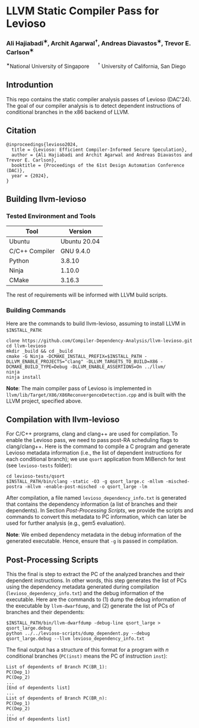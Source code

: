 
# LLVM Static Compiler Pass for Levioso

### Ali Hajiabadi<sup>&#10038;</sup>, Archit Agarwal<sup>†</sup>, Andreas Diavastos<sup>&#10038;</sup>, Trevor E. Carlson<sup>&#10038;</sup>

<sup>&#10038;</sup>National University of Singapore&nbsp;&nbsp;&nbsp;&nbsp;&nbsp;&nbsp;<sup>†</sup> University of California, San Diego

## Introduntion

This repo contains the static compiler analysis passes of Levioso (DAC'24). The goal of our compiler analysis is to detect dependent instructions of conditional branches in the x86 backend of LLVM.

## Citation

```
@inproceedings{levioso2024,
  title = {Levioso: Efficient Compiler-Informed Secure Speculation},
  author = {Ali Hajiabadi and Archit Agarwal and Andreas Diavastos and Trevor E. Carlson},
  booktitle = {Proceedings of the 61st Design Automation Conference (DAC)},
  year = {2024},
}
```

## Building llvm-levioso

### Tested Environment and Tools

Tool | Version
--- | --- 
Ubuntu | Ubuntu 20.04
C/C++ Compiler | GNU 9.4.0 
Python | 3.8.10
Ninja | 1.10.0
CMake | 3.16.3

The rest of requirements will be informed with LLVM build scripts.

### Building Commands

Here are the commands to build llvm-levioso, assuming to install LLVM in `$INSTALL_PATH`:

```
clone https://github.com/Compiler-Dependency-Analysis/llvm-levioso.git
cd llvm-levioso
mkdir _build && cd _build
cmake -G Ninja -DCMAKE_INSTALL_PREFIX=$INSTALL_PATH -DLLVM_ENABLE_PROJECTS="clang" -DLLVM_TARGETS_TO_BUILD=X86 -DCMAKE_BUILD_TYPE=Debug -DLLVM_ENABLE_ASSERTIONS=On ../llvm/
ninja
ninja install
```

**Note**: The main compiler pass of Levioso is implemented in `llvm/lib/Target/X86/X86ReconvergenceDetection.cpp` and is built with the LLVM project, specified above.
 
## Compilation with llvm-levioso

For C/C++ prorgrams, clang and clang++ are used for compilation. To enable the Levioso pass, we need to pass post-RA scheduling flags to clang/clang++. Here is the command to compile a C program and generate Levioso metadata information (i.e., the list of dependent instructions for each conditional branch); we use `qsort` application from MiBench for test (see `levioso-tests` folder):

```
cd levioso-tests/qsort
$INSTALL_PATH/bin/clang -static -O3 -g qsort_large.c -mllvm -misched-postra -mllvm -enable-post-misched -o qsort_large -lm
```

After compilation, a file named `levioso_dependency_info.txt` is generated that contains the dependency information (a list of branches and their dependents). In Section _Post-Processing Scripts_, we provide the scripts and commands to convert this metadata to PC information, which can later be used for further analysis (e.g., gem5 evaluation).

**Note**: We embed dependency metadata in the debug information of the generated executable. Hence, ensure that `-g` is passed in compilation.

## Post-Processing Scripts

This the final is step to extract the PC of the analyzed branches and their dependent instructions. In other words, this step generates the list of PCs using the dependency metadata generated during compilation (`levioso_dependency_info.txt`) and the debug information of the executable. Here are the commands to (1) dump the debug information of the executable by `llvm-dwarfdump`, and (2) generate the list of PCs of branches and their dependents:

```
$INSTALL_PATH/bin/llvm-dwarfdump -debug-line qsort_large > qsort_large.debug
python ../../levioso-scripts/dump_dependent.py --debug qsort_large.debug --llvm levioso_dependency_info.txt
```

The final output has a structure of this format for a program with $n$ conditional branches (`PC(inst)` means the PC of instruction `inst`):
```
List of dependents of Branch PC(BR_1):
PC(Dep_1)
PC(Dep_2)
...
[End of dependents list]
...
List of dependents of Branch PC(BR_n):
PC(Dep_1)
PC(Dep_2)
...
[End of dependents list]
```
